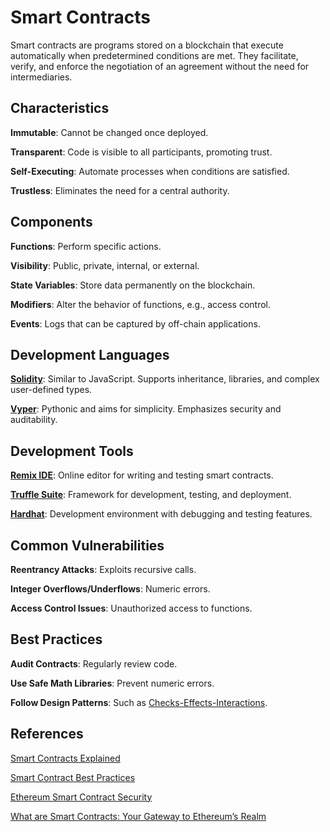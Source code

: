 # Smart Contracts

Smart contracts are programs stored on a blockchain that execute automatically when predetermined conditions are met. They facilitate, verify, and enforce the negotiation of an agreement without the need for intermediaries.

## Characteristics

**Immutable**: Cannot be changed once deployed.

**Transparent**: Code is visible to all participants, promoting trust.

**Self-Executing**: Automate processes when conditions are satisfied.

**Trustless**: Eliminates the need for a central authority.

## Components

**Functions**: Perform specific actions.

**Visibility**: Public, private, internal, or external.

**State Variables**: Store data permanently on the blockchain.

**Modifiers**: Alter the behavior of functions, e.g., access control.

**Events**: Logs that can be captured by off-chain applications.

## Development Languages

[**Solidity**](https://soliditylang.org/): Similar to JavaScript. Supports inheritance, libraries, and complex user-defined types.

[**Vyper**](https://docs.vyperlang.org/en/stable/#): Pythonic and aims for simplicity. Emphasizes security and auditability.

## Development Tools

[**Remix IDE**](https://remix.ethereum.org): Online editor for writing and testing smart contracts.

[**Truffle Suite**](https://archive.trufflesuite.com/): Framework for development, testing, and deployment.

[**Hardhat**](https://hardhat.org/): Development environment with debugging and testing features.

## **Common Vulnerabilities**

**Reentrancy Attacks**: Exploits recursive calls.

**Integer Overflows/Underflows**: Numeric errors.

**Access Control Issues**: Unauthorized access to functions.

## **Best Practices**

**Audit Contracts**: Regularly review code.

**Use Safe Math Libraries**: Prevent numeric errors.

**Follow Design Patterns**: Such as [Checks-Effects-Interactions](https://fravoll.github.io/solidity-patterns/checks_effects_interactions.html).

## References

[Smart Contracts Explained](https://ethereum.org/en/smart-contracts/)  

[Smart Contract Best Practices](https://consensys.github.io/smart-contract-best-practices/)  

[Ethereum Smart Contract Security](https://ethereum.org/en/developers/docs/smart-contracts/security/)  

[What are Smart Contracts: Your Gateway to Ethereum’s Realm](https://medium.com/novai-blockchain-101/smart-contracts-your-gateway-to-ethereums-digital-realm-80ebb514617a)
